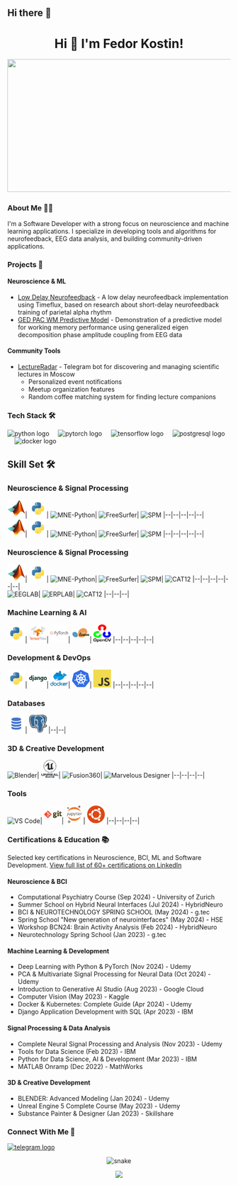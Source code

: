 ## Hi there 👋
<h1 align="center">Hi 👋 I'm Fedor Kostin!</h1>

<div align="center">
  <img height="300" width="600" src="https://user-images.githubusercontent.com/74038190/225813708-98b745f2-7d22-48cf-9150-083f1b00d6c9.gif"  />
</div>

### About Me 👨‍💻
I'm a Software Developer with a strong focus on neuroscience and machine learning applications. I specialize in developing tools and algorithms for neurofeedback, EEG data analysis, and building community-driven applications.

### Projects 🚀

#### Neuroscience & ML
- [Low Delay Neurofeedback](https://github.com/zavesone/lowdelay_neurofeedback_timeflux) - A low delay neurofeedback implementation using Timeflux, based on research about short-delay neurofeedback training of parietal alpha rhythm
- [GED PAC WM Predictive Model](https://github.com/zavesone/GED_PAC_WM_PREDICTIVE_MODEL) - Demonstration of a predictive model for working memory performance using generalized eigen decomposition phase amplitude coupling from EEG data

#### Community Tools
- [LectureRadar](https://github.com/zavesone/LectureRadar) - Telegram bot for discovering and managing scientific lectures in Moscow
  - Personalized event notifications
  - Meetup organization features
  - Random coffee matching system for finding lecture companions

### Tech Stack 🛠

<div align="left">
  <img src="https://skillicons.dev/icons?i=py" height="40" alt="python logo"  />
  <img width="12" />
  <img src="https://skillicons.dev/icons?i=pytorch" height="40" alt="pytorch logo"  />
  <img width="12" />
  <img src="https://skillicons.dev/icons?i=tensorflow" height="40" alt="tensorflow logo"  />
  <img width="12" />
  <img src="https://skillicons.dev/icons?i=postgres" height="40" alt="postgresql logo"  />
  <img width="12" />
  <img src="https://skillicons.dev/icons?i=docker" height="40" alt="docker logo"  />
</div>

## Skill Set 🛠️

### Neuroscience & Signal Processing
<div>
<img title="MATLAB" alt="MATLAB" width="40px" src="https://raw.githubusercontent.com/github/explore/master/topics/matlab/matlab.png">|
<img title="Python" alt="Python" width="40px" src="https://raw.githubusercontent.com/github/explore/master/topics/python/python.png">|
<img title="MNE-Python" alt="MNE-Python" width="40px" src="https://mne.tools/stable/_static/mne_logo.svg">|
<img title="FreeSurfer" alt="FreeSurfer" width="40px" src="https://surfer.nmr.mgh.harvard.edu/sites/default/files/fswiki/freesurfer-logo-small.png">|
<img title="SPM" alt="SPM" width="40px" src="https://www.fil.ion.ucl.ac.uk/spm/images/spm12.png">
|--|--|--|--|--|
</div>

<div>
<img title="MATLAB" alt="MATLAB" width="40px" src="https://raw.githubusercontent.com/github/explore/master/topics/matlab/matlab.png">|
<img title="Python" alt="Python" width="40px" src="https://raw.githubusercontent.com/github/explore/master/topics/python/python.png">|
<img title="MNE-Python" alt="MNE-Python" width="40px" src="https://mne.tools/stable/_static/mne_logo.svg">|
<img title="FreeSurfer" alt="FreeSurfer" width="40px" src="https://surfer.nmr.mgh.harvard.edu/sites/default/files/fswiki/freesurfer-logo-small.png">|
<img title="SPM" alt="SPM" width="40px" src="https://www.fil.ion.ucl.ac.uk/spm/images/spm12.png">
|--|--|--|--|--|
</div>

### Neuroscience & Signal Processing
<div>
<img title="MATLAB" alt="MATLAB" width="40px" src="https://raw.githubusercontent.com/github/explore/master/topics/matlab/matlab.png">|
<img title="Python" alt="Python" width="40px" src="https://raw.githubusercontent.com/github/explore/master/topics/python/python.png">|
<img title="MNE-Python" alt="MNE-Python" width="40px" src="https://mne.tools/stable/_static/mne_logo.svg">|
<img title="FreeSurfer" alt="FreeSurfer" width="40px" src="https://surfer.nmr.mgh.harvard.edu/sites/default/files/fswiki/freesurfer-logo-small.png">|
<img title="SPM" alt="SPM" width="40px" src="https://www.fil.ion.ucl.ac.uk/spm/images/spm12.png">|
<img title="CAT12" alt="CAT12" width="40px" src="https://neuro-jena.github.io/cat/images/cat_icon.jpg">
|--|--|--|--|--|--|
</div>

<div>
<img title="EEGLAB" alt="EEGLAB" width="40px" src="https://sccn.ucsd.edu/images/eeglab_logo.png">|
<img title="ERPLAB" alt="ERPLAB" width="40px" src="https://github.com/ucdavis/erplab/raw/master/images/erplab_logo.png">|
<img title="CAT12" alt="CAT12" width="40px" src="https://upload.wikimedia.org/wikipedia/commons/8/8f/Icon_CAT12.png">
|--|--|--|
</div>

### Machine Learning & AI
<div>
<img title="Python" alt="Python" width="40px" src="https://raw.githubusercontent.com/github/explore/master/topics/python/python.png">|
<img title="TensorFlow" alt="TensorFlow" width="40px" src="https://raw.githubusercontent.com/github/explore/master/topics/tensorflow/tensorflow.png">|
<img title="PyTorch" alt="PyTorch" width="40px" src="https://raw.githubusercontent.com/github/explore/master/topics/pytorch/pytorch.png">|
<img title="Scikit-Learn" alt="Scikit Learn" width="40px" src="https://raw.githubusercontent.com/github/explore/master/topics/scikit-learn/scikit-learn.png">|
<img title="OpenCV" alt="OpenCV" width="40px" src="https://raw.githubusercontent.com/github/explore/master/topics/opencv/opencv.png">
|--|--|--|--|--|
</div>

### Development & DevOps
<div>
<img title="Python" alt="Python" width="40px" src="https://raw.githubusercontent.com/github/explore/master/topics/python/python.png">|
<img title="Django" alt="Django" width="40px" src="https://raw.githubusercontent.com/github/explore/master/topics/django/django.png">|
<img title="Docker" alt="Docker" width="40px" src="https://raw.githubusercontent.com/github/explore/master/topics/docker/docker.png">|
<img title="Kubernetes" alt="Kubernetes" width="40px" src="https://raw.githubusercontent.com/github/explore/main/topics/kubernetes/kubernetes.png">|
<img alt="JS" title="JavaScript" width="40px" src="https://raw.githubusercontent.com/github/explore/master/topics/javascript/javascript.png">
|--|--|--|--|--|
</div>

### Databases
<div>
<img title="SQL" alt="SQL" width="40px" src="https://raw.githubusercontent.com/github/explore/master/topics/sql/sql.png">|
<img title="PostgreSQL" alt="PostgreSQL" width="40px" src="https://raw.githubusercontent.com/github/explore/master/topics/postgresql/postgresql.png">
|--|--|
</div>

### 3D & Creative Development
<div>
<img title="Blender" alt="Blender" width="40px" src="https://raw.githubusercontent.com/github/explore/master/topics/blender/blender.png">|
<img title="Unreal Engine" alt="Unreal Engine" width="40px" src="https://raw.githubusercontent.com/github/explore/master/topics/unreal-engine/unreal-engine.png">|
<img title="Fusion360" alt="Fusion360" width="40px" src="https://www.autodesk.com/content/dam/autodesk/www/products/fusion-360/fusion-360-lockup-1200x630.png">|
<img title="Marvelous Designer" alt="Marvelous Designer" width="40px" src="https://www.marvelousdesigner.com/assets/images/logo/logo_marvelous.svg">
|--|--|--|--|
</div>

### Tools
<div>
<img title="VS Code" alt="VS Code" width="40px" src="https://img.icons8.com/fluent/48/000000/visual-studio-code-2019.png">|
<img title="git" alt="git" width="40px" src="https://raw.githubusercontent.com/github/explore/master/topics/git/git.png">|
<img title="Jupyter Notebook" alt="Jupyter" width="40px" src="https://raw.githubusercontent.com/github/explore/master/topics/jupyter-notebook/jupyter-notebook.png">|
<img title="Ubuntu" alt="Ubuntu" width="40px" src="https://raw.githubusercontent.com/github/explore/master/topics/ubuntu/ubuntu.png">
|--|--|--|--|
</div>

### Certifications & Education 📚
Selected key certifications in Neuroscience, BCI, ML and Software Development. 
[View full list of 60+ certifications on LinkedIn](https://www.linkedin.com/in/fedor-kostin-611525228/details/certifications/)

#### Neuroscience & BCI
- Computational Psychiatry Course (Sep 2024) - University of Zurich
- Summer School on Hybrid Neural Interfaces (Jul 2024) - HybridNeuro
- BCI & NEUROTECHNOLOGY SPRING SCHOOL (May 2024) - g.tec
- Spring School "New generation of neurointerfaces" (May 2024) - HSE
- Workshop BCN24: Brain Activity Analysis (Feb 2024) - HybridNeuro
- Neurotechnology Spring School (Jan 2023) - g.tec

#### Machine Learning & Development
- Deep Learning with Python & PyTorch (Nov 2024) - Udemy
- PCA & Multivariate Signal Processing for Neural Data (Oct 2024) - Udemy
- Introduction to Generative AI Studio (Aug 2023) - Google Cloud
- Computer Vision (May 2023) - Kaggle
- Docker & Kubernetes: Complete Guide (Apr 2024) - Udemy
- Django Application Development with SQL (Apr 2023) - IBM

#### Signal Processing & Data Analysis
- Complete Neural Signal Processing and Analysis (Nov 2023) - Udemy
- Tools for Data Science (Feb 2023) - IBM
- Python for Data Science, AI & Development (Mar 2023) - IBM
- MATLAB Onramp (Dec 2022) - MathWorks

#### 3D & Creative Development
- BLENDER: Advanced Modeling (Jan 2024) - Udemy
- Unreal Engine 5 Complete Course (May 2023) - Udemy
- Substance Painter & Designer (Jan 2023) - Skillshare

### Connect With Me 🤝
<div align="left">
  <a href="YOUR_TELEGRAM_LINK" target="_blank">
    <img src="https://img.shields.io/static/v1?message=Telegram&logo=telegram&label=&color=2CA5E0&logoColor=white&labelColor=&style=for-the-badge" height="25" alt="telegram logo"  />
  </a>
</div>

<p align="center">
 <img width="600" src="assets/github-snake.svg" alt="snake"/>
</p>

<div align="center">
  <img src="https://visitor-badge.laobi.icu/badge?page_id=zavesone.zavesone&"  />
</div>
<!--
**zavesone/zavesone** is a ✨ _special_ ✨ repository because its `README.md` (this file) appears on your GitHub profile.

Here are some ideas to get you started:

- 🔭 I’m currently working on ...
- 🌱 I’m currently learning ...
- 👯 I’m looking to collaborate on ...
- 🤔 I’m looking for help with ...
- 💬 Ask me about ...
- 📫 How to reach me: ...
- 😄 Pronouns: ...
- ⚡ Fun fact: ...
-->
